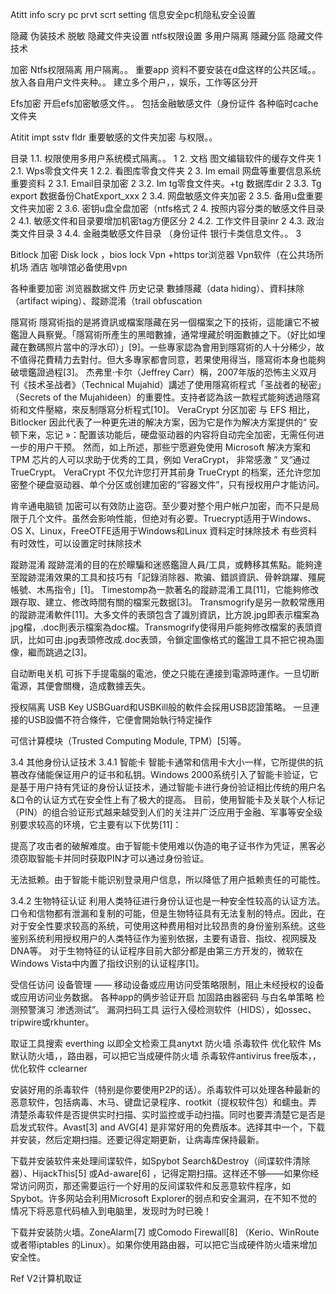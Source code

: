 Atitt info scry pc prvt scrt setting 信息安全pc机隐私安全设置


隐藏 伪装技术 脱敏
隐藏文件夹设置 
 ntfs权限设置 多用户隔离
隱藏分區 
隐藏文件技术

加密
Ntfs权限隔离  用户隔离。。
重要app  资料不要安装在d盘这样的公共区域。。放入各自用户文件夹种。。
建立多个用户，，娱乐，工作等区分开

Efs加密
开启efs加密敏感文件。。
包括金融敏感文件（身份证件
各种临时cache文件夹

Atitit impt sstv fldr 重要敏感的文件夹加密 与权限。。

目录
1.1. 权限使用多用户系统模式隔离。。	1
2. 文档 图文编辑软件的缓存文件夹	1
2.1. Wps零食文件夹	1
2.2. 看图库零食文件夹	2
3. Im email 网盘等重要信息系统重要资料	2
3.1. Email目录加密	2
3.2. Im tg零食文件夹。+tg 数据库dir	2
3.3. Tg export 数据备份ChatExport_xxx	2
3.4. 网盘敏感文件夹加密	2
3.5. 备用u盘重要文件夹加密	2
3.6. 密钥u盘全盘加密（ntfs格式	2
4. 按照内容分类的敏感文件目录	2
4.1. 敏感文件和目录要增加机密tag方便区分	2
4.2. 工作文件目录inr	2
4.3. 政治类文件目录	3
4.4. 金融类敏感文件目录 （身份证件  银行卡类信息文件。。	3


Bitlock 加密
Disk lock ，bios lock
Vpn +https tor浏览器
Vpn软件（在公共场所 机场 酒店 咖啡馆必备使用vpn


各种重要加密
浏览器数据文件  历史记录
數據隱藏（data hiding）、資料抹除（artifact wiping）、蹤跡混淆（trail obfuscation

隱寫術
隱寫術指的是將資訊或檔案隱藏在另一個檔案之下的技術，這能讓它不被鑑證人員察覺。「隱寫術所產生的黑暗數據，通常埋藏於明面數據之下。（好比如埋藏在數碼照片當中的浮水印）」[9]。一些專家認為會用到隱寫術的人十分稀少，故不值得花費精力去對付。但大多專家都會同意，若果使用得当，隱寫術本身也能夠破壞鑑證過程[3]。 
杰弗里·卡尔（Jeffrey Carr）稱，2007年版的恐怖主义双月刊《技术圣战者》（Technical Mujahid）講述了使用隱寫術程式「圣战者的秘密」（Secrets of the Mujahideen）的重要性。支持者認為該一款程式能夠透過隱寫術和文件壓縮，來反制隱寫分析程式[10]。 
VeraCrypt 分区加密
与 EFS 相比，Bitlocker 因此代表了一种更先进的解决方案，因为它是作为解决方案提供的“ 安顿下来，忘记 »：配置该功能后，硬盘驱动器的内容将自动完全加密，无需任何进一步的用户干预。
然而，如上所述，那些宁愿避免使用 Microsoft 解决方案和 TPM 芯片的人可以求助于优秀的工具，例如 VeraCrypt， 非常感激 ” 叉“通过 TrueCrypt。
VeraCrypt 不仅允许您打开其前身 TrueCrypt 的档案，还允许您加密整个硬盘驱动器、单个分区或创建加密的“容器文件”，只有授权用户才能访问。


肯辛通电脑锁
加密可以有效防止盗窃。至少要对整个用户帐户加密，而不只是局限于几个文件。虽然会影响性能，但绝对有必要。Truecrypt适用于Windows、OS X、Linux，FreeOTFE适用于Windows和Linux
資料定时抹除技术
有些资料有时效性，可以设置定时抹除技术

蹤跡混淆
蹤跡混淆的目的在於矇騙和迷惑鑑證人員/工具，或轉移其焦點。能夠達至蹤跡混淆效果的工具和技巧有「記錄消除器、欺骗、錯誤資訊、骨幹跳躍、殭屍帳號、木馬指令」[1]。 
Timestomp為一款著名的蹤跡混淆工具[11]，它能夠修改跟存取、建立、修改時間有關的檔案元数据[3]。 
Transmogrify是另一款較常應用的蹤跡混淆軟件[11]。大多文件的表頭包含了識別資訊，比方說.jpg即表示檔案為jpg檔，.doc則表示檔案為doc檔。Transmogrify使得用戶能夠修改檔案的表頭資訊，比如可由.jpg表頭修改成.doc表頭，令鎖定圖像格式的鑑證工具不把它視為圖像，繼而跳過之[3]。 

自动断电关机
可拆下手提電腦的電池，使之只能在連接到電源時運作。一旦切断電源，其便會關機，造成數據丟失。

授权隔离
USB Key
USBGuard和USBKill般的軟件会採用USB認證策略。
一旦連接的USB設備不符合條件，它便會開始執行特定操作

可信计算模块（Trusted Computing Module, TPM）[5]等。

3.4 其他身份认证技术
3.4.1 智能卡
智能卡通常和信用卡大小一样，它所提供的抗篡改存储能保证用户的证书和私钥。Windows 2000系统引入了智能卡验证，它是基于用户持有凭证的身份认证技术，通过智能卡进行身份验证相比传统的用户名&口令的认证方式在安全性上有了极大的提高。 目前，使用智能卡及关联个人标记（PIN）的组合验证形式越来越受到人们的关注并广泛应用于金融、军事等安全级别要求较高的环境，它主要有以下优势[11]： 

提高了攻击者的破解难度。由于智能卡使用难以伪造的电子证书作为凭证，黑客必须窃取智能卡并同时获取PIN才可以通过身份验证。


无法抵赖。由于智能卡能识别登录用户信息，所以降低了用户抵赖责任的可能性。

3.4.2 生物特征认证
利用人类特征进行身份认证也是一种安全性较高的认证方法。口令和信物都有泄漏和复制的可能，但是生物特征具有无法复制的特点。因此，在对于安全性要求较高的系统，可使用这种费用相对比较昂贵的身份鉴别系统。这些鉴别系统利用授权用户的人类特征作为鉴别依据，主要有语音、指纹、视网膜及DNA等。 对于生物特征的认证程序目前大部分都是由第三方开发的，微软在Windows Vista中内置了指纹识别的认证程序[1]。 

受信任访问 设备管理
—— 移动设备或应用访问受策略限制，阻止未经授权的设备或应用访问业务数据。
各种app的俩步验证开启
加固路由器密码 与白名单策略
检测预警演习
渗透测试”。 漏洞扫码工具
运行入侵检测软件（HIDS），如ossec、tripwire或rkhunter。

取证工具搜索  everthing 以即全文检索工具anytxt
防火墙 杀毒软件 优化软件 
Ms 默认防火墙，，路由器，可以把它当成硬件防火墙
杀毒软件antivirus free版本，，
优化软件 cclearner

安装好用的杀毒软件（特别是你要使用P2P的话）。杀毒软件可以处理各种最新的恶意软件，包括病毒、木马、键盘记录程序、rootkit（提权软件包）和蠕虫。弄清楚杀毒软件是否提供实时扫描、实时监控或手动扫描。同时也要弄清楚它是否是启发式软件。Avast[3] and AVG[4] 是非常好用的免费版本。选择其中一个，下载并安装，然后定期扫描。还要记得定期更新，让病毒库保持最新。 

下载并安装软件来处理间谍软件，如Spybot Search&Destroy（间谍软件清除器）、HijackThis[5] 或Ad-aware[6] ，记得定期扫描。这样还不够——如果你经常访问网页，那还需要运行一个好用的反间谍软件和反恶意软件程序，如Spybot。许多网站会利用Microsoft Explorer的弱点和安全漏洞，在不知不觉的情况下将恶意代码植入到电脑里，发现时为时已晚！

下载并安装防火墙。ZoneAlarm[7] 或Comodo Firewall[8] （Kerio、WinRoute或者带iptables 的Linux）。如果你使用路由器，可以把它当成硬件防火墙来增加安全性。

Ref
V2计算机取证
